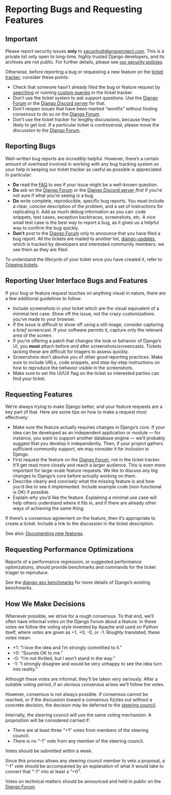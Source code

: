 # Reporting Bugs and Requesting Features

## Important

Please report security issues **only** to [security@djangoproject.com](mailto:security@djangoproject.com). This is a private list only open to long-time, highly trusted Django developers, and its archives are not public. For further details, please see [our security policies](../../security/).

Otherwise, before reporting a bug or requesting a new feature on the [ticket tracker](https://code.djangoproject.com/), consider these points:

- Check that someone hasn’t already filed the bug or feature request by [searching](https://code.djangoproject.com/search) or running [custom queries](https://code.djangoproject.com/query) in the ticket tracker.
- Don’t use the ticket system to ask support questions. Use the [Django Forum](https://forum.djangoproject.com/) or the [Django Discord server](https://chat.djangoproject.com) for that.
- Don’t reopen issues that have been marked “wontfix” without finding consensus to do so on the [Django Forum](https://forum.djangoproject.com/).
- Don’t use the ticket tracker for lengthy discussions, because they’re likely to get lost. If a particular ticket is controversial, please move the discussion to the [Django Forum](https://forum.djangoproject.com/).

## Reporting Bugs

Well-written bug reports are *incredibly* helpful. However, there’s a certain amount of overhead involved in working with any bug tracking system so your help in keeping our ticket tracker as useful as possible is appreciated. In particular:

- **Do** read the [FAQ](../../../faq/) to see if your issue might be a well-known question.
- **Do** ask on the [Django Forum](https://forum.djangoproject.com/) or the [Django Discord server](https://chat.djangoproject.com) *first* if you’re not sure if what you’re seeing is a bug.
- **Do** write complete, reproducible, specific bug reports. You must include a clear, concise description of the problem, and a set of instructions for replicating it. Add as much debug information as you can: code snippets, test cases, exception backtraces, screenshots, etc. A nice small test case is the best way to report a bug, as it gives us a helpful way to confirm the bug quickly.
- **Don’t** post to the [Django Forum](https://forum.djangoproject.com/) only to announce that you have filed a bug report. All the tickets are mailed to another list, [django-updates](../../mailing-lists/#django-updates-mailing-list), which is tracked by developers and interested community members; we see them as they are filed.

To understand the lifecycle of your ticket once you have created it, refer to [Triaging tickets](../triaging-tickets/).

## Reporting User Interface Bugs and Features

If your bug or feature request touches on anything visual in nature, there are a few additional guidelines to follow:

- Include screenshots in your ticket which are the visual equivalent of a minimal test case. Show off the issue, not the crazy customizations you’ve made to your browser.
- If the issue is difficult to show off using a still image, consider capturing a *brief* screencast. If your software permits it, capture only the relevant area of the screen.
- If you’re offering a patch that changes the look or behavior of Django’s UI, you **must** attach before *and* after screenshots/screencasts. Tickets lacking these are difficult for triagers to assess quickly.
- Screenshots don’t absolve you of other good reporting practices. Make sure to include URLs, code snippets, and step-by-step instructions on how to reproduce the behavior visible in the screenshots.
- Make sure to set the UI/UX flag on the ticket so interested parties can find your ticket.

## Requesting Features

We’re always trying to make Django better, and your feature requests are a key part of that. Here are some tips on how to make a request most effectively:

- Make sure the feature actually requires changes in Django’s core. If your idea can be developed as an independent application or module — for instance, you want to support another database engine — we’ll probably suggest that you develop it independently. Then, if your project gathers sufficient community support, we may consider it for inclusion in Django.
- First request the feature on the [Django Forum](https://forum.djangoproject.com/), not in the ticket tracker. It’ll get read more closely and reach a larger audience. This is even more important for large-scale feature requests. We like to discuss any big changes to Django’s core before actually working on them.
- Describe clearly and concisely what the missing feature is and how you’d like to see it implemented. Include example code (non-functional is OK) if possible.
- Explain *why* you’d like the feature. Explaining a minimal use case will help others understand where it fits in, and if there are already other ways of achieving the same thing.

If there’s a consensus agreement on the feature, then it’s appropriate to create a ticket. Include a link to the discussion in the ticket description.

See also: [Documenting new features](../writing-documentation/#documenting-new-features).

## Requesting Performance Optimizations

Reports of a performance regression, or suggested performance optimizations, should provide benchmarks and commands for the ticket triager to reproduce.

See the [django-asv benchmarks](../writing-code/submitting-patches/#django-asv-benchmarks) for more details of Django’s existing benchmarks.

## How We Make Decisions

Whenever possible, we strive for a rough consensus. To that end, we’ll often have informal votes on the Django Forum about a feature. In these votes we follow the voting style invented by Apache and used on Python itself, where votes are given as +1, +0, -0, or -1. Roughly translated, these votes mean:

- +1: “I love the idea and I’m strongly committed to it.”
- +0: “Sounds OK to me.”
- -0: “I’m not thrilled, but I won’t stand in the way.”
- -1: “I strongly disagree and would be very unhappy to see the idea turn into reality.”

Although these votes are informal, they’ll be taken very seriously. After a suitable voting period, if an obvious consensus arises we’ll follow the votes.

However, consensus is not always possible. If consensus cannot be reached, or if the discussion toward a consensus fizzles out without a concrete decision, the decision may be deferred to the [steering council](../../organization/#steering-council).

Internally, the steering council will use the same voting mechanism. A proposition will be considered carried if:

- There are at least three “+1” votes from members of the steering council.
- There is no “-1” vote from any member of the steering council.

Votes should be submitted within a week.

Since this process allows any steering council member to veto a proposal, a “-1” vote should be accompanied by an explanation of what it would take to convert that “-1” into at least a “+0”.

Votes on technical matters should be announced and held in public on the [Django Forum](https://forum.djangoproject.com/).